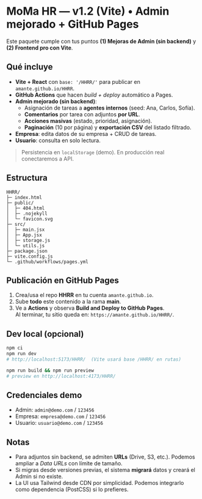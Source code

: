 # MoMa HR — v1.2 (Vite) • Admin mejorado + GitHub Pages

Este paquete cumple con tus puntos **(1) Mejoras de Admin (sin backend)** y **(2) Frontend pro con Vite**.

## Qué incluye
- **Vite + React** con `base: '/HHRR/'` para publicar en `amante.github.io/HHRR`.
- **GitHub Actions** que hacen *build + deploy* automático a Pages.
- **Admin mejorado (sin backend)**:
  - Asignación de tareas a **agentes internos** (seed: Ana, Carlos, Sofía).
  - **Comentarios** por tarea con adjuntos **por URL**.
  - **Acciones masivas** (estado, prioridad, asignación).
  - **Paginación** (10 por página) y **exportación CSV** del listado filtrado.
- **Empresa**: edita datos de su empresa + CRUD de tareas.
- **Usuario**: consulta en solo lectura.

> Persistencia en `localStorage` (demo). En producción real conectaremos a API.

## Estructura
```
HHRR/
├─ index.html
├─ public/
│  ├─ 404.html
│  ├─ .nojekyll
│  └─ favicon.svg
├─ src/
│  ├─ main.jsx
│  ├─ App.jsx
│  ├─ storage.js
│  └─ utils.js
├─ package.json
├─ vite.config.js
└─ .github/workflows/pages.yml
```

## Publicación en GitHub Pages
1. Crea/usa el repo **HHRR** en tu cuenta `amante.github.io`.
2. Sube **todo** este contenido a la rama **main**.
3. Ve a **Actions** y observa **Build and Deploy to GitHub Pages**.  
   Al terminar, tu sitio queda en: `https://amante.github.io/HHRR/`.

## Dev local (opcional)
```bash
npm ci
npm run dev
# http://localhost:5173/HHRR/  (Vite usará base /HHRR/ en rutas)
```
```bash
npm run build && npm run preview
# preview en http://localhost:4173/HHRR/
```

## Credenciales demo
- Admin:   `admin@demo.com`   / `123456`
- Empresa: `empresa@demo.com` / `123456`
- Usuario: `usuario@demo.com` / `123456`

## Notas
- Para adjuntos sin backend, se admiten **URLs** (Drive, S3, etc.). Podemos ampliar a *Data URLs* con límite de tamaño.
- Si migras desde versiones previas, el sistema **migrará** datos y creará el Admin si no existe.
- La UI usa Tailwind desde CDN por simplicidad. Podemos integrarlo como dependencia (PostCSS) si lo prefieres.
